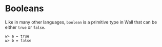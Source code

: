 # Booleans

Like in many other languages, `boolean` is a primitive type in Wall that can be either `true` or `false`.

```
w> a = true
w> b = false
```


